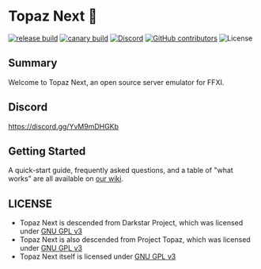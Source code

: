 # Topaz Next 💎

[![release build](https://img.shields.io/github/workflow/status/topaz-next/topaz/build/release?label=release)](https://github.com/topaz-next/topaz/actions?query=workflow%3Abuild+branch%3Arelease)
[![canary build](https://img.shields.io/github/workflow/status/topaz-next/topaz/build/canary?label=canary)](https://github.com/topaz-next/topaz/actions?query=workflow%3Abuild+branch%3Acanary)
[![Discord](https://img.shields.io/discord/785766425829572608.svg?label=discord&logo=discord)](https://discord.gg/YvM9mDHGKb)
[![GitHub contributors](https://img.shields.io/github/contributors/topaz-next/topaz.svg)](https://GitHub.com/topaz-next/topaz/graphs/contributors/)
![License](https://img.shields.io/github/license/topaz-next/topaz)

## Summary
Welcome to Topaz Next, an open source server emulator for FFXI.

## Discord
https://discord.gg/YvM9mDHGKb

## Getting Started

A quick-start guide, frequently asked questions, and a table of "what works" are all available on [our wiki](https://github.com/topaz-next/topaz/wiki).

## LICENSE

- Topaz Next is descended from Darkstar Project, which was licensed under [GNU GPL v3](https://github.com/topaz-next/topaz/blob/release/LICENSE)
- Topaz Next is also descended from Project Topaz, which was licensed under [GNU GPL v3](https://github.com/topaz-next/topaz/blob/release/LICENSE)
- Topaz Next itself is licensed under [GNU GPL v3](https://github.com/topaz-next/topaz/blob/release/LICENSE)

